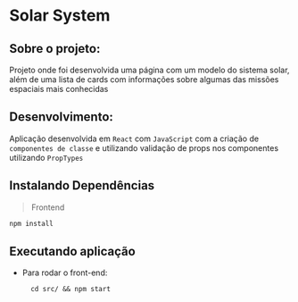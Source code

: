 # Solar System

## Sobre o projeto:

Projeto onde foi desenvolvida uma página com um modelo do sistema solar, além de uma lista de cards com informações sobre algumas das missões espaciais mais conhecidas

## Desenvolvimento:

Aplicação desenvolvida em `React` com `JavaScript` com a criação de `componentes de classe` e utilizando validação de props nos componentes utilizando `PropTypes`

## Instalando Dependências

> Frontend
```bash
npm install
``` 
## Executando aplicação

* Para rodar o front-end:

  ```
    cd src/ && npm start
  ```
